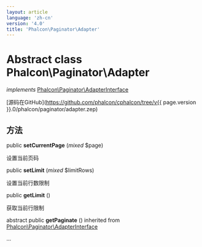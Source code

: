 ```yaml
---
layout: article
language: 'zh-cn'
version: '4.0'
title: 'Phalcon\Paginator\Adapter'
---
```

# Abstract class **Phalcon\Paginator\Adapter**

*implements* [Phalcon\Paginator\AdapterInterface](Phalcon_Paginator_AdapterInterface)

[源码在GitHub](https://github.com/phalcon/cphalcon/tree/v{{ page.version }}.0/phalcon/paginator/adapter.zep)

## 方法

public **setCurrentPage** (*mixed* $page)

设置当前页码

public **setLimit** (*mixed* $limitRows)

设置当前行数限制

public **getLimit** ()

获取当前行限制

abstract public **getPaginate** () inherited from [Phalcon\Paginator\AdapterInterface](Phalcon_Paginator_AdapterInterface)

...
